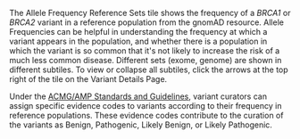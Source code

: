 The Allele Frequency Reference Sets tile shows the frequency of a _BRCA1_ or _BRCA2_ variant in a reference population from the gnomAD resource. Allele Frequencies can be helpful in understanding the frequency at which a variant appears in the population, and whether there is a population in which the variant is so common that it's not likely to increase the risk of a much less common disease. Different sets (exome, genome) are shown in different subtiles. To view or collapse all subtiles, click the arrows at the top right of the tile on the Variant Details Page.

Under the [ACMG/AMP Standards and Guidelines](https://pubmed.ncbi.nlm.nih.gov/25741868/), variant curators can assign specific evidence codes to variants according to their frequency in reference populations. These evidence codes contribute to the curation of the variants as Benign, Pathogenic, Likely Benign, or Likely Pathogenic.
